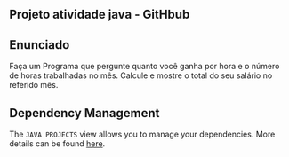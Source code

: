 ## Projeto atividade java - GitHbub

## Enunciado

Faça um Programa que pergunte quanto você ganha por hora e o número de horas trabalhadas no mês. Calcule e mostre o total do seu salário no referido mês.


## Dependency Management

The `JAVA PROJECTS` view allows you to manage your dependencies. More details can be found [here](https://github.com/microsoft/vscode-java-dependency#manage-dependencies).
